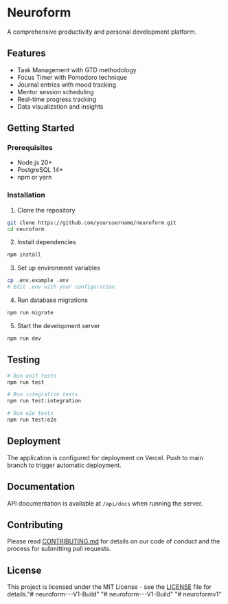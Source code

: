# Neuroform

A comprehensive productivity and personal development platform.

## Features

- Task Management with GTD methodology
- Focus Timer with Pomodoro technique
- Journal entries with mood tracking
- Mentor session scheduling
- Real-time progress tracking
- Data visualization and insights

## Getting Started

### Prerequisites

- Node.js 20+
- PostgreSQL 14+
- npm or yarn

### Installation

1. Clone the repository
```bash
git clone https://github.com/yourusername/neuroform.git
cd neuroform
```

2. Install dependencies
```bash
npm install
```

3. Set up environment variables
```bash
cp .env.example .env
# Edit .env with your configuration
```

4. Run database migrations
```bash
npm run migrate
```

5. Start the development server
```bash
npm run dev
```

## Testing

```bash
# Run unit tests
npm run test

# Run integration tests
npm run test:integration

# Run e2e tests
npm run test:e2e
```

## Deployment

The application is configured for deployment on Vercel. Push to main branch to trigger automatic deployment.

## Documentation

API documentation is available at `/api/docs` when running the server.

## Contributing

Please read [CONTRIBUTING.md](CONTRIBUTING.md) for details on our code of conduct and the process for submitting pull requests.

## License

This project is licensed under the MIT License - see the [LICENSE](LICENSE) file for details."# neuroform---V1-Build" 
"# neuroform---V1-Build" 
"# neuroformv1" 
